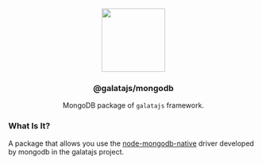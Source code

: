 <p align="center">
<br>
<img src="https://avatars.githubusercontent.com/u/108695351?s=200&v=4" width="128" height="128">
</p>
<h3 align="center">@galatajs/mongodb</h3>
<p align="center">
  MongoDB package of <code>galatajs</code> framework. 
</p>

### What Is It?

A package that allows you use the [node-mongodb-native](https://github.com/mongodb/node-mongodb-native) driver developed by mongodb in the galatajs project.